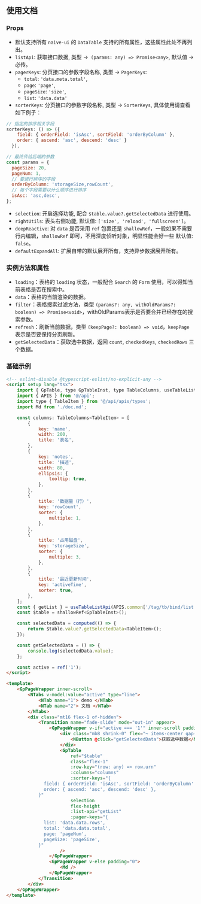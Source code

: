 ## 使用文档

### Props

-   默认支持所有 `naive-ui` 的 `DataTable` 支持的所有属性，这些属性此处不再列出。
-   `listApi`: 获取接口数据, 类型 ->` (params: any) => Promise<any>`, 默认值 -> 必传。
-   `pagerKeys`: 分页接口的参数字段名称, 类型 -> `PagerKeys`:
    -   `total`: `'data.meta.total'`,
    -   `page`: `'page'`,
    -   `pageSize`: `'size'`,
    -   `list`: `'data.data'`
-   `sorterKeys`: 分页接口的参数字段名称, 类型 -> `SorterKeys`, 具体使用请查看如下例子：

```js
// 指定的排序相关字段
sorterKeys: () => ({
    field: { orderField: 'isAsc', sortField: 'orderByColumn' },
    order: { ascend: 'asc', descend: 'desc' }
  }),

// 最终传给后端的参数
const params = {
  pageSize: 20,
  pageNum: 1,
  // 要进行排序的字段
  orderByColumn: 'storageSize,rowCount',
  // 每个字段需要以什么顺序进行排序
  isAsc: 'asc,desc',
};
```

-   `selection`: 开启选择功能, 配合 `$table.value?.getSelectedData` 进行使用。
-   `rightUtils`: 表头右侧功能, 默认值: `['size', 'reload', 'fullscreen']`。
-   `deepReactive`: 对 `data` 是否采用 `ref` 包裹还是 `shallowRef`，一般如果不需要行内编辑，`shallowRef` 即可，不用深度侦听对象，明显性能会好一些 默认值: `false`。
-   `defaultExpandAll`: 扩展自带的默认展开所有，支持异步数据展开所有。

### 实例方法和属性

-   `loading`：表格的 `loading` 状态，一般配合 `Search` 的 `Form` 使用，可以得知当前表格是否在搜索中。
-   `data`：表格的当前渲染的数据。
-   `filter`：表格搜索过滤方法，类型 `(params?: any, withOldParams?: boolean) => Promise<void>`，withOldParams表示是否要合并已经存在的搜索参数。
-   `refresh`：刷新当前数据，类型 `(keepPage?: boolean) => void`，`keepPage` 表示是否要保持分页刷新。
-   `getSelectedData`：获取选中数据，返回 `count`, `checkedKeys`, `checkedRows` 三个数据。

### 基础示例

```html
<!-- eslint-disable @typescript-eslint/no-explicit-any -->
<script setup lang="tsx">
    import { GpTable, type GpTableInst, type TableColumns, useTableListApi, GpPageWrapper } from '@/components';
    import { APIS } from '@/api';
    import type { TableItem } from '@/api/apis/types';
    import Md from './doc.md';

    const columns: TableColumns<TableItem> = [
        {
            key: 'name',
            width: 200,
            title: '表名',
        },
        {
            key: 'notes',
            title: '描述',
            width: 80,
            ellipsis: {
                tooltip: true,
            },
        },
        {
            title: '数据量（行）',
            key: 'rowCount',
            sorter: {
                multiple: 1,
            },
        },
        {
            title: '占用磁盘',
            key: 'storageSize',
            sorter: {
                multiple: 3,
            },
        },
        {
            title: '最近更新时间',
            key: 'activeTime',
            sorter: true,
        },
    ];
    const { getList } = useTableListApi(APIS.common['/tag/tb/bind/list'], true);
    const $table = shallowRef<GpTableInst>();

    const selectedData = computed(() => {
        return $table.value?.getSelectedData<TableItem>();
    });

    const getSelectedData = () => {
        console.log(selectedData.value);
    };

    const active = ref('1');
</script>

<template>
    <GpPageWrapper inner-scroll>
        <NTabs v-model:value="active" type="line">
            <NTab name="1"> demo </NTab>
            <NTab name="2"> 文档 </NTab>
        </NTabs>
        <div class="mt16 flex-1 of-hidden">
            <Transition name="fade-slide" mode="out-in" appear>
                <GpPageWrapper v-if="active === '1'" inner-scroll padding="0">
                    <div class="mb8 shrink-0" flex="~ items-center gap-16 ">
                        <NButton @click="getSelectedData">获取选中数据</NButton>
                    </div>
                    <GpTable
                        ref="$table"
                        class="flex-1"
                        :row-key="(row: any) => row.urn"
                        :columns="columns"
                        :sorter-keys="{
              field: { orderField: 'isAsc', sortField: 'orderByColumn' },
              order: { ascend: 'asc', descend: 'desc' },
            }"
                        selection
                        flex-height
                        :list-api="getList"
                        :pager-keys="{
              list: 'data.data.rows',
              total: 'data.data.total',
              page: 'pageNum',
              pageSize: 'pageSize',
            }"
                    />
                </GpPageWrapper>
                <GpPageWrapper v-else padding="0">
                    <Md />
                </GpPageWrapper>
            </Transition>
        </div>
    </GpPageWrapper>
</template>
```

